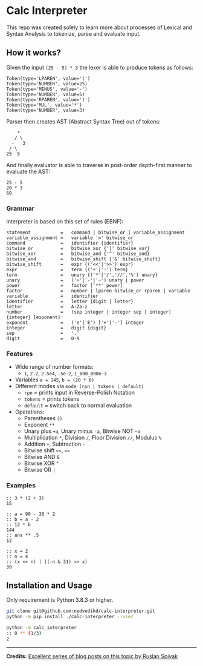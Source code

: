 # Calc Interpreter

This repo was created solely to learn more about processes of Lexical and Syntax Analysis
to tokenize, parse and evaluate input.

## How it works?

Given the input `(25 - 5) * 3` the lexer is able to produce tokens as follows:
```
Token(type='LPAREN', value='(')
Token(type='NUMBER', value=25)
Token(type='MINUS', value='-')
Token(type='NUMBER', value=5)
Token(type='RPAREN', value=')')
Token(type='MUL', value='*')
Token(type='NUMBER', value=3)
```

Parser then creates AST (Abstract Syntax Tree) out of tokens:

```   
    *
   / \
  -   3
 / \
25  5
```

And finally evaluator is able to traverse in post-order depth-first manner to 
evaluate the AST:
```
25 - 5
20 * 3
60
```

### Grammar

Interpreter is based on this set of rules (EBNF):

```
statement           =   command | bitwise_or | variable_assignment
variable_assignment =   variable '=' bitwise_or
command             =   identifier {identifier}
bitwise_or          =   bitwise_xor {'|' bitwise_xor}
bitwise_xor         =   bitwise_and {'^' bitwise_and}
bitwise_and         =   bitwise_shift {'&' bitwise_shift}
bitwise_shift       =   expr {('<<'|'>>') expr}
expr                =   term {('+'|'-') term}
term                =   unary {('*'|'/','//','%') unary}
unary               =   ('+'|'-'|'~') unary | power
power               =   factor ['**' power]
factor              =   number | lparen bitwise_or rparen | variable
variable            =   identifier
identifier          =   letter {digit | letter}
letter              =   A-Za-z
number              =   (sep integer | integer sep | integer) {integer} [exponent]
exponent            =   ('e'|'E') ['+'|'-'] integer
integer             =   digit {digit}
sep                 =   '.'
digit               =   0-9
```

### Features
* Wide range of number formats:
    * `1`, `2.2`, `2.5e4`, `.5e-2`, `1_000_000e-3`
* Variables `a = 145`, `b = (20 * 6)`
* Different modes via `mode (rpn | tokens | default)`
    * `rpn` = prints input in Reverse-Polish Notation
    * `tokens` = prints tokens
    * `default` = switch back to normal evaluation
* Operations:
    * Parentheses `()`
    * Exponent `**`
    * Unary plus `+a`, Unary minus `-a`, Bitwise NOT `~a`
    * Multiplication `*`, Division `/`, Floor Division `//`, Modulus `%`
    * Addition `+`, Subtraction `-`
    * Bitwise shift `<<`, `>>`
    * Bitwise AND `&`
    * Bitwise XOR `^`
    * Bitwise OR `|`
    
    
### Examples
```
:: 3 * (2 + 3)
15
```

```
:: a = 90 - 38 * 2
:: b = a - 2
:: 12 * b
144
:: ans ** .5
12
```

```
:: x = 2
:: n = 4
:: (x << n) | ((-n & 31) >> x)
39
```

## Installation and Usage

Only requirement is Python 3.8.3 or higher.

```bash
git clone git@github.com:nedvedikd/calc-interpreter.git
python -m pip install ./calc-interpreter --user
```

```bash
python -m calc_interpreter
:: 8 ** (1/3)
2
```

---

**Credits:** [Excellent series of blog posts on this topic by Ruslan Spivak](https://ruslanspivak.com/lsbasi-part1/)